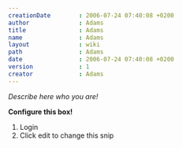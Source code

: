 ```yaml
---
creationDate        : 2006-07-24 07:40:08 +0200 
author              : Adams 
title               : Adams 
name                : Adams 
layout              : wiki 
path                : Adams 
date                : 2006-07-24 07:40:08 +0200 
version             : 1 
creator             : Adams 
---
```



 _Describe here who you are!_

__Configure this box!__

1.   Login
1.   Click edit to change this snip


